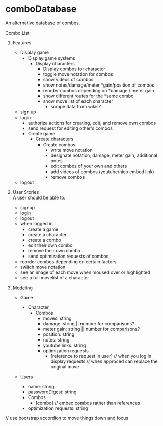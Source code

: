 # comboDatabase
An alternative database of combos.

Combo List

1. Features
   * Display game
     * Display game systems
       * Display characters
         * Display combos for character
         * toggle move notation for combos
         * show videos of combos
         * show notes/damage/meter *gain/position of combos
         * reorder combos depending on *damage / meter gain
         * show different routes for the *same combo
         * show move list of each character
           * scrape data from wikis?
   * sign up
   * login
     * authorize actions for creating, edit, and remove own combos
     * send request for editing other's combos
     * Create game
       * Create characters
         * Create combos
           * write move notation
           * designate notation, damage, meter gain, additional notes
           * edit combos of your own and others
           * add videos of combos (youtube/nico embed link)
           * remove combos
   * logout


2. User Stories  
   A user should be able to:
   * signup
   * login
   * logout
   * when logged in
     * create a game
     * create a character
     * create a combo
     * edit their own combo
     * remove their own combo
     * send optimization requests of combos
   * reorder combos depending on certain factors
   * switch move notation
   * see an image of each move when moused over or highlighted
   * see a full movelist of a character

3. Modeling			   
   * Game
     * Character
       * Combos
         * moves: string
         * damage: string || number for comparisons?
         * meter gain: string || number for comparisons?
         * position: string
         * notes: string
         * youtube links: string
         * optimization requests
           * [reference to request in user] // when you log in display requests // when approced can replace the original move

   * Users
     * name: string
     * passwordDigest: string
     * Combos
       * [combo] // embed combos rather than references
     * optimization requests: string

// use bootstrap accordion to move things down and focus
